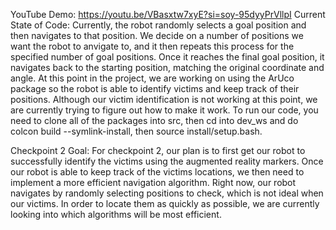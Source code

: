YouTube Demo: https://youtu.be/VBasxtw7xyE?si=soy-95dyyPrVllpI
Current State of Code:
Currently, the robot randomly selects a goal position and then navigates to that position. We decide on a number of 
positions we want the robot to anvigate to, and it then repeats this process for the specified number of goal positions. 
Once it reaches the final goal position, it navigates back to the starting position, matching the original coordinate and angle. 
At this point in the project, we are working on using the ArUco package so the robot is able to identify victims and keep track of their positions.
Although our victim identification is not working at this point, we are currently trying to figure out how to make it work.
To run our code, you need to clone all of the packages into src, then cd into dev_ws and do colcon build --symlink-install, then source install/setup.bash.

Checkpoint 2 Goal:
For checkpoint 2, our plan is to first get our robot to successfully identify the victims using the augmented reality markers. 
Once our robot is able to keep track of the victims locations, we then need to implement a more efficient navigation algorithm.
Right now, our robot navigates by randomly selecting positions to check, which is not ideal when our victims. In order to locate them
as quickly as possible, we are currently looking into which algorithms will be most efficient.
